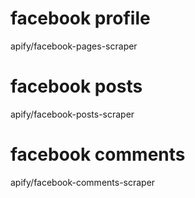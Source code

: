 # facebook profile
apify/facebook-pages-scraper

# facebook posts
apify/facebook-posts-scraper

# facebook comments
apify/facebook-comments-scraper